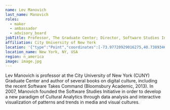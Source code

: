 ```yaml
---
name: Lev Manovich
last_name: Manovich
roles:
  - maker
  - ambassador
  - advisory_board
jobTitle: Professor, The Graduate Center; Director, Software Studies Initiative
affiliation: City University of New York
location: '{"type":"Point","coordinates":[-73.97720929016275,40.7389346026017]}'
location_name: New York, NY, USA
region: n_america
image: image.jpg
---
```

Lev Manovich is professor at the City University of New York (CUNY) Graduate Center and author of several books on digital culture, including the recent Software Takes Command (Bloomsbury Academic, 2013). In 2007, Manovich founded the Software Studies Initiative in order to develop a new paradigm of Cultural Analytics through data analysis and interactive visualization of patterns and trends in media and visual cultures.
